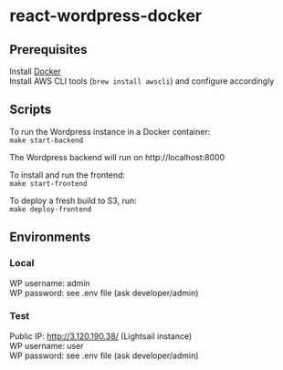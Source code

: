 # react-wordpress-docker

## Prerequisites
Install [Docker](https://www.docker.com/)  
Install AWS CLI tools (`brew install awscli`) and configure accordingly

## Scripts
To run the Wordpress instance in a Docker container:  
`make start-backend`

The Wordpress backend will run on http://localhost:8000

To install and run the frontend:  
`make start-frontend`

To deploy a fresh build to S3, run:  
`make deploy-frontend`

## Environments
### Local
WP username: admin  
WP password: see .env file (ask developer/admin)

### Test
Public IP: http://3.120.190.38/ (Lightsail instance)  
WP username: user  
WP password: see .env file (ask developer/admin)
